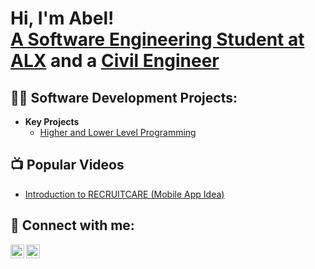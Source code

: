 <h1>Hi, I'm Abel! <br/><a href="https://github.com/abelabebayehu">A Software Engineering Student at ALX</a> and a <a href="https://www.linkedin.com/in/abel-abebayehu-b05bb3164/">Civil Engineer</a></h1>

<h2>👨‍💻 Software Development Projects:</h2>

- <b>Key Projects</b>
  - [Higher and Lower Level Programming](https://github.com)

<h2>📺 Popular Videos</h2>

- [Introduction to RECRUITCARE (Mobile App Idea)](https://www.canva.com/design/DAF3Qe9mfGA/aUeu0F92IGj-l-3Na16nBw/view?utm_content=DAF3Qe9mfGA&utm_campaign=designshare&utm_medium=link&utm_source=recording_view)

<h2> 🤳 Connect with me:</h2>

[<img align="left" alt="Abelabebayehu | LinkedIn" width="22px" src="https://cdn.jsdelivr.net/npm/simple-icons@v3/icons/linkedin.svg" />][linkedin]
[<img align="left" alt="Abelabebayehu | Twitter" width="22px" src="https://cdn.jsdelivr.net/npm/simple-icons@11.3.0/icons/x.svg" />][twitter]


[linkedin]: https://linkedin.com/in//abel-abebayehu-b05bb3164
[twitter]: https://twitter.com/abebayehu_53038



<!--
**abelabebayehu/abelabebayehu** is a ✨ _special_ ✨ repository because its `README.md` (this file) appears on your GitHub profile.

Here are some ideas to get you started:

- 🔭 I’m currently working on ...
- 🌱 I’m currently learning ...
- 👯 I’m looking to collaborate on ...
- 🤔 I’m looking for help with ...
- 💬 Ask me about ...
- 📫 How to reach me: ...
- 😄 Pronouns: ...
- ⚡ Fun fact: ...
-->
